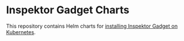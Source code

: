 # Inspektor Gadget Charts

This repository contains Helm charts for [installing Inspektor Gadget on Kubernetes](https://inspektor-gadget.io/docs/latest/reference/install-kubernetes#installation-with-the-helm-chart).
